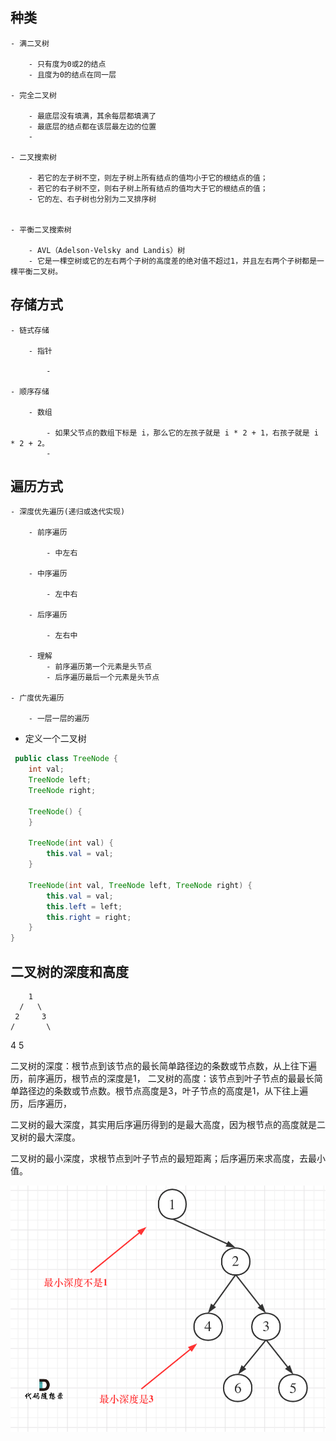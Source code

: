 ## 种类

    - 满二叉树

        - 只有度为0或2的结点
        - 且度为0的结点在同一层

    - 完全二叉树

        - 最底层没有填满，其余每层都填满了
        - 最底层的结点都在该层最左边的位置
        -

    - 二叉搜索树

        - 若它的左子树不空，则左子树上所有结点的值均小于它的根结点的值；
        - 若它的右子树不空，则右子树上所有结点的值均大于它的根结点的值；
        - 它的左、右子树也分别为二叉排序树


    - 平衡二叉搜索树

        - AVL（Adelson-Velsky and Landis）树
        - 它是一棵空树或它的左右两个子树的高度差的绝对值不超过1，并且左右两个子树都是一棵平衡二叉树。

## 存储方式

    - 链式存储

        - 指针

            -

    - 顺序存储

        - 数组

            - 如果父节点的数组下标是 i，那么它的左孩子就是 i * 2 + 1，右孩子就是 i * 2 + 2。
            -
## 遍历方式

    - 深度优先遍历(递归或迭代实现)

        - 前序遍历

            - 中左右

        - 中序遍历

            - 左中右

        - 后序遍历

            - 左右中

        - 理解
            - 前序遍历第一个元素是头节点
            - 后序遍历最后一个元素是头节点

    - 广度优先遍历

        - 一层一层的遍历

- 定义一个二叉树
```java
 public class TreeNode {
    int val;
    TreeNode left;
    TreeNode right;

    TreeNode() {
    }

    TreeNode(int val) {
        this.val = val;
    }

    TreeNode(int val, TreeNode left, TreeNode right) {
        this.val = val;
        this.left = left;
        this.right = right;
    }
}

```

## 二叉树的深度和高度
        1
      /   \
     2     3
    /       \
   4         5
   
二叉树的深度：根节点到该节点的最长简单路径边的条数或节点数，从上往下遍历，前序遍历，根节点的深度是1， 
二叉树的高度：该节点到叶子节点的最最长简单路径边的条数或节点数。根节点高度是3，叶子节点的高度是1，从下往上遍历，后序遍历，

二叉树的最大深度，其实用后序遍历得到的是最大高度，因为根节点的高度就是二叉树的最大深度。


二叉树的最小深度，求根节点到叶子节点的最短距离；后序遍历来求高度，去最小值。


![111.二叉树的最小深度.png](111.%E4%BA%8C%E5%8F%89%E6%A0%91%E7%9A%84%E6%9C%80%E5%B0%8F%E6%B7%B1%E5%BA%A6.png)
